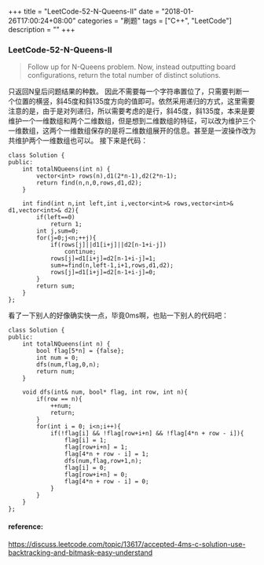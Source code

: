 +++
title = "LeetCode-52-N-Queens-II"
date = "2018-01-26T17:00:24+08:00"
categories = "刷题"
tags = ["C++", "LeetCode"]
description = ""
+++

### LeetCode-52-N-Queens-II
> Follow up for N-Queens problem.
Now, instead outputting board configurations, return the total number of distinct solutions.

只返回N皇后问题结果的种数。
因此不需要每一个字符串置位了，只需要判断一个位置的横竖，斜45度和斜135度方向的值即可。依然采用递归的方式，这里需要注意的是，由于是对列递归，所以需要考虑的是行，斜45度，斜135度，本来是要维护一个一维数组和两个二维数组，但是想到二维数组的特征，可以改为维护三个一维数组，这两个一维数组保存的是将二维数组展开的信息。甚至是一波操作改为共维护两个一维数组也可以。
接下来是代码：
```
class Solution {
public:
    int totalNQueens(int n) {
        vector<int> rows(n),d1(2*n-1),d2(2*n-1);
        return find(n,n,0,rows,d1,d2);
    }

    int find(int n,int left,int i,vector<int>& rows,vector<int>& d1,vector<int>& d2){
        if(left==0)
            return 1;
        int j,sum=0;
        for(j=0;j<n;++j){
            if(rows[j]||d1[i+j]||d2[n-1+i-j])
                continue;
            rows[j]=d1[i+j]=d2[n-1+i-j]=1;
            sum+=find(n,left-1,i+1,rows,d1,d2);
            rows[j]=d1[i+j]=d2[n-1+i-j]=0;
        }
        return sum;
    }
};
```

看了一下别人的好像确实快一点，毕竟0ms啊，也贴一下别人的代码吧：
```
class Solution {
public:
    int totalNQueens(int n) {
        bool flag[5*n] = {false};
        int num = 0;
        dfs(num,flag,0,n);
        return num;
    }

    void dfs(int& num, bool* flag, int row, int n){
        if(row == n){
            ++num;
            return;
        }
        for(int i = 0; i<n;i++){
            if(!flag[i] && !flag[row+i+n] && !flag[4*n + row - i]){
                flag[i] = 1;
                flag[row+i+n] = 1;
                flag[4*n + row - i] = 1;
                dfs(num,flag,row+1,n);
                flag[i] = 0;
                flag[row+i+n] = 0;
                flag[4*n + row - i] = 0;
            }
        }
    }
};
```

#### reference:
https://discuss.leetcode.com/topic/13617/accepted-4ms-c-solution-use-backtracking-and-bitmask-easy-understand
